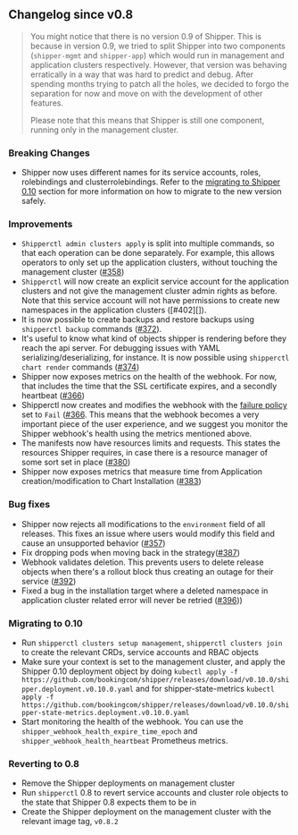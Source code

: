 ## Changelog since v0.8

> You might notice that there is no version 0.9 of Shipper. This is
> because in version 0.9, we tried to split Shipper into two components
> (`shipper-mgmt` and `shipper-app`) which would run in management and
> application clusters respectively. However, that version was behaving
> erratically in a way that was hard to predict and debug. After
> spending months trying to patch all the holes, we decided to forgo the
> separation for now and move on with the development of other features.
>
> Please note that this means that Shipper is still one component,
> running only in the management cluster.

### Breaking Changes

* Shipper now uses different names for its service accounts, roles,
  rolebindings and clusterrolebindings. Refer to the [migrating to Shipper 0.10][] 
  section for more information on how to migrate to
  the new version safely.

### Improvements

* `Shipperctl admin clusters apply` is split into multiple commands,
  so that each operation can be done separately. For example, this
  allows operators to only set up the application clusters, without
  touching the management cluster ([#358][])
* `Shipperctl` will now create an explicit service account for the
  application clusters and not give the management cluster admin rights
  as before. Note that this service account will not have permissions
  to create new namespaces in the application clusters ([#402][]).
* It is now possible to create backups and restore backups using 
  `shipperctl backup` commands ([#372][]).
* It's useful to know what kind of objects shipper is rendering before
  they reach the api server. For debugging issues with YAML
  serializing/deserializing, for instance. 
  It is now possible using `shipperctl chart render` commands ([#374][])
* Shipper now exposes metrics on the health of the webhook. For now,
  that includes the time that the SSL certificate expires, and a secondly
  heartbeat ([#366][])
* Shipperctl now creates and modifies the webhook with the [failure
  policy][] set to `Fail` ([#366][]. This means that the webhook
  becomes a very important piece of the user experience, and we
  suggest you monitor the Shipper webhook's health using the metrics
  mentioned above.
* The manifests now have resources limits and requests. This states 
  the resources Shipper requires, in case there is a resource manager 
  of some sort set in place ([#380][])
* Shipper now exposes metrics that measure time from Application 
  creation/modification to Chart Installation ([#383][])

### Bug fixes
* Shipper now rejects all modifications to the `environment` field of
  all releases. This fixes an issue where users would modify this
  field and cause an unsupported behavior ([#357][])
* Fix dropping pods when moving back in the strategy([#387][])
* Webhook validates deletion. This prevents users to delete release 
  objects when there's a rollout block thus creating an outage for their service ([#392][])
* Fixed a bug in the installation target where a deleted namespace in application cluster 
  related error will never be retried ([#396][]))

### Migrating to 0.10

- Run `shipperctl clusters setup management`, `shipperctl clusters
  join` to create the
  relevant CRDs, service accounts and RBAC objects
- Make sure your context is set to the management cluster, and apply
  the Shipper 0.10 deployment object by doing `kubectl apply
  -f
  https://github.com/bookingcom/shipper/releases/download/v0.10.0/shipper.deployment.v0.10.0.yaml`
  and for shipper-state-metrics `kubectl apply -f
  https://github.com/bookingcom/shipper/releases/download/v0.10.0/shipper-state-metrics.deployment.v0.10.0.yaml`
- Start monitoring the health of the webhook. You can use the
  `shipper_webhook_health_expire_time_epoch` and
  `shipper_webhook_health_heartbeat` Prometheus metrics.
  
### Reverting to 0.8

- Remove the Shipper deployments on management cluster
- Run `shipperctl` 0.8 to revert service accounts and cluster role objects
  to the state that Shipper 0.8
  expects them to be in
- Create the Shipper deployment on the management cluster with the
  relevant image tag, `v0.8.2`

[migrating to Shipper 0.10]: #Migrating-to-0.10
[#358]: https://github.com/bookingcom/shipper/pull/358
[#366]: https://github.com/bookingcom/shipper/pull/366
[#357]: https://github.com/bookingcom/shipper/pull/357
[#372]: https://github.com/bookingcom/shipper/pull/372
[#374]: https://github.com/bookingcom/shipper/pull/374
[#380]: https://github.com/bookingcom/shipper/pull/380
[#383]: https://github.com/bookingcom/shipper/pull/383
[#387]: https://github.com/bookingcom/shipper/pull/387
[#392]: https://github.com/bookingcom/shipper/pull/392
[#396]: https://github.com/bookingcom/shipper/pull/396
[failure policy]: https://kubernetes.io/docs/reference/access-authn-authz/extensible-admission-controllers/#failure-policy

